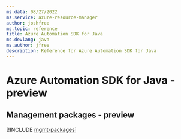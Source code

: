 ```yaml
---
ms.data: 08/27/2022
ms.service: azure-resource-manager
author: joshfree
ms.topic: reference
title: Azure Automation SDK for Java
ms.devlang: java
ms.author: jfree
description: Reference for Azure Automation SDK for Java
---
```

# Azure Automation SDK for Java - preview

## Management packages - preview
[!INCLUDE [mgmt-packages](automation-mgmt-index.md)]